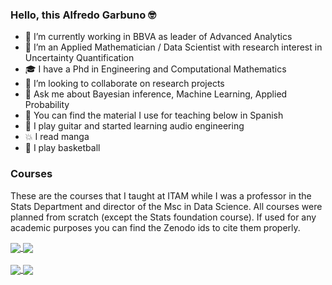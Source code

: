 ### Hello, this Alfredo Garbuno 🤓

- 🔭 I’m currently working in BBVA as leader of Advanced Analytics 
- 🌱 I’m an Applied Mathematician / Data Scientist with research interest in Uncertainty Quantification
- 🎓 I have a Phd in Engineering and Computational Mathematics
- 👯 I’m looking to collaborate on research projects
- 💬 Ask me about Bayesian inference, Machine Learning, Applied Probability
- 📖 You can find the material I use for teaching below in Spanish
- 🎸 I play guitar and started learning audio engineering
- 💥 I read manga
- 🏀 I play basketball
<!--
**agarbuno/agarbuno** is a ✨ _special_ ✨ repository because its `README.md` (this file) appears on your GitHub profile.

Here are some ideas to get you started:

- 🔭 I’m currently working on ...
- 🌱 I’m currently learning ...
- 👯 I’m looking to collaborate on ...
- 🤔 I’m looking for help with ...
- 💬 Ask me about ...
- 📫 How to reach me: ...
- 😄 Pronouns: ...
- ⚡ Fun fact: ...
-->

<!--
### My GitHub Stats
[![Alfredo Garbuno's GitHub Stats](https://github-readme-stats.vercel.app/api?username=agarbuno&theme=dark&show_icons=true&count_private=true)](https://github.com/anuraghazra/github-readme-stats)
-->

### Courses 

These are the courses that I taught at ITAM while I was a professor in the Stats Department and director of the Msc in Data Science. All courses were planned from scratch (except the Stats foundation course). If used for any academic purposes you can find the Zenodo ids to cite them properly.

<a href="https://github.com/agarbuno/simulacion">
  <img align="center" src="https://github-readme-stats.vercel.app/api/pin/?username=agarbuno&repo=simulacion&theme=dark" />
</a>
<a href="https://github.com/agarbuno/fundamentos">
  <img align="center" src="https://github-readme-stats.vercel.app/api/pin/?username=agarbuno&repo=fundamentos&theme=dark" />
</a>

<br />
<br />

<a href="https://github.com/agarbuno/aprendizaje-estadistico">
  <img align="center" src="https://github-readme-stats.vercel.app/api/pin/?username=agarbuno&repo=aprendizaje-estadistico&theme=dark" />
</a>
<a href="https://github.com/agarbuno/modelacion-bayesiana">
  <img align="center" src="https://github-readme-stats.vercel.app/api/pin/?username=agarbuno&repo=modelacion-bayesiana&theme=dark" />
</a>
